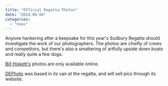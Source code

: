 ```yaml
---
title: "Official Regatta Photos"
date: "2014-08-04"
categories: 
  - "news"
---
```


Anyone hankering after a keepsake for this year's Sudbury Regatta should investigate the work of our photographers. The photos are chiefly of crews and competitors, but there's also a smattering of artfully upside down boats and really quite a few dogs.

[Bill Hiskett's](http://www.hiskett.net/Sports/Sudbury-Regatta-2015/43345719_Qn8vmQ#!i=3431436498&k=bzqsmRt) photos are only available online.

[DEPhoto](http://www.dephoto.biz/Search/Search.aspx?Path=Watersports%5CSudbury%20Rowing%20Club%5C2014%5CSudbury%20Regatta) was based in its van at the regatta, and will sell pics through its website.
